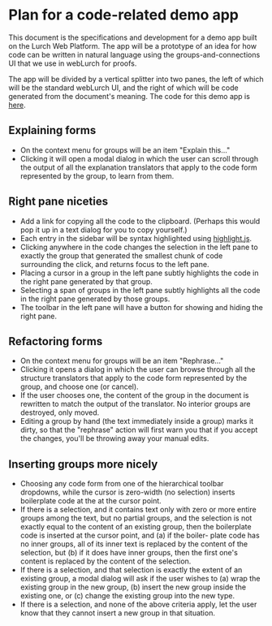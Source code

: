
# Plan for a code-related demo app

This document is the specifications and development for a demo app built on
the Lurch Web Platform.  The app will be a prototype of an idea for how code
can be written in natural language using the groups-and-connections UI that
we use in webLurch for proofs.

The app will be divided by a vertical splitter into two panes, the left of
which will be the standard webLurch UI, and the right of which will be code
generated from the document's meaning. The code for this demo app is
[here](../app/sidebar-example-solo.litcoffee).

## Explaining forms

 * On the context menu for groups will be an item "Explain this..."
 * Clicking it will open a modal dialog in which the user can scroll
   through the output of all the explanation translators that apply to the
   code form represented by the group, to learn from them.

## Right pane niceties

 * Add a link for copying all the code to the clipboard.  (Perhaps this
   would pop it up in a text dialog for you to copy yourself.)
 * Each entry in the sidebar will be syntax highlighted using
   [highlight.js](https://highlightjs.org/).
 * Clicking anywhere in the code changes the selection in the left pane to
   exactly the group that generated the smallest chunk of code surrounding
   the click, and returns focus to the left pane.
 * Placing a cursor in a group in the left pane subtly highlights the code
   in the right pane generated by that group.
 * Selecting a span of groups in the left pane subtly highlights all the
   code in the right pane generated by those groups.
 * The toolbar in the left pane will have a button for showing and hiding
   the right pane.

## Refactoring forms

 * On the context menu for groups will be an item "Rephrase..."
 * Clicking it opens a dialog in which the user can browse through all the
   structure translators that apply to the code form represented by the
   group, and choose one (or cancel).
 * If the user chooses one, the content of the group in the document
   is rewritten to match the output of the translator.  No interior
   groups are destroyed, only moved.
 * Editing a group by hand (the text immediately inside a group)
   marks it dirty, so that the "rephrase" action will first warn you
   that if you accept the changes, you'll be throwing away your
   manual edits.

## Inserting groups more nicely

 * Choosing any code form from one of the hierarchical toolbar dropdowns,
   while the cursor is zero-width (no selection) inserts boilerplate code
   at the at the cursor point.
 * If there is a selection, and it contains text only with zero or more
   entire groups among the text, but no partial groups, and the selection is
   not exactly equal to the content of an existing group, then the
   boilerplate code is inserted at the cursor point, and (a) if the boiler-
   plate code has no inner groups, all of its inner text is replaced by the
   content of the selection, but (b) if it does have inner groups, then the
   first one's content is replaced by the content of the selection.
 * If there is a selection, and that selection is exactly the extent of an
   existing group, a modal dialog will ask if the user wishes to (a) wrap
   the existing group in the new group, (b) insert the new group inside the
   existing one, or (c) change the existing group into the new type.
 * If there is a selection, and none of the above criteria apply, let the
   user know that they cannot insert a new group in that situation.
